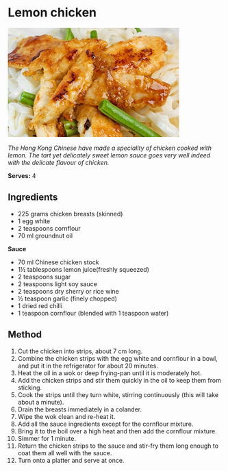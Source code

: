 # Lemon chicken

![Name](resources/lemon-chicken.jpg)

*The Hong Kong Chinese have made a speciality of chicken cooked with lemon. The tart yet delicately sweet lemon sauce goes very well indeed with the delicate flavour of chicken.*

**Serves:** 4

## Ingredients
- 225 grams chicken breasts (skinned)
- 1 egg white
- 2 teaspoons cornflour
- 70 ml groundnut oil

**Sauce**  
- 70 ml Chinese chicken stock
- 1½ tablespoons lemon juice(freshly squeezed)
- 2 teaspoons sugar
- 2 teaspoons light soy sauce
- 2 teaspoons dry sherry or rice wine
- ½ teaspoon garlic (finely chopped)
- 1 dried red chilli
- 1 teaspoon cornflour (blended with 1 teaspoon water)


## Method
1. Cut the chicken into strips, about 7 cm long.
1. Combine the chicken strips with the egg white and cornflour in a bowl, and put it in the refrigerator for about 20 minutes.
1. Heat the oil in a wok or deep frying-pan until it is moderately hot.
1. Add the chicken strips and stir them quickly in the oil to keep them from sticking.
1. Cook the strips until they turn white, stirring continuously (this will take about a minute).
1. Drain the breasts immediately in a colander.
1. Wipe the wok clean and re-heat it.
1. Add all the sauce ingredients except for the cornflour mixture.
1. Bring it to the boil over a high heat and then add the cornflour mixture.
1. Simmer for 1 minute.
1. Return the chicken strips to the sauce and stir-fry them long enough to coat them all well with the sauce.
1. Turn onto a platter and serve at once.